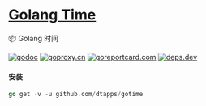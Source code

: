 <h1>
<a href="https://www.dtapp.net/">Golang Time</a>
</h1>

📦 Golang 时间

[comment]: <> (go)
[![godoc](https://pkg.go.dev/badge/github.com/dtapps/gotime?status.svg)](https://pkg.go.dev/github.com/dtapps/gotime)
[![goproxy.cn](https://goproxy.cn/stats/github.com/dtapps/gotime/badges/download-count.svg)](https://goproxy.cn/stats/github.com/dtapps/gotime)
[![goreportcard.com](https://goreportcard.com/badge/github.com/dtapps/gotime)](https://goreportcard.com/report/github.com/dtapps/gotime)
[![deps.dev](https://img.shields.io/badge/deps-go-red.svg)](https://deps.dev/go/github.com%2Fdtapps%2Fgotime)

#### 安装

```go
go get -v -u github.com/dtapps/gotime
```